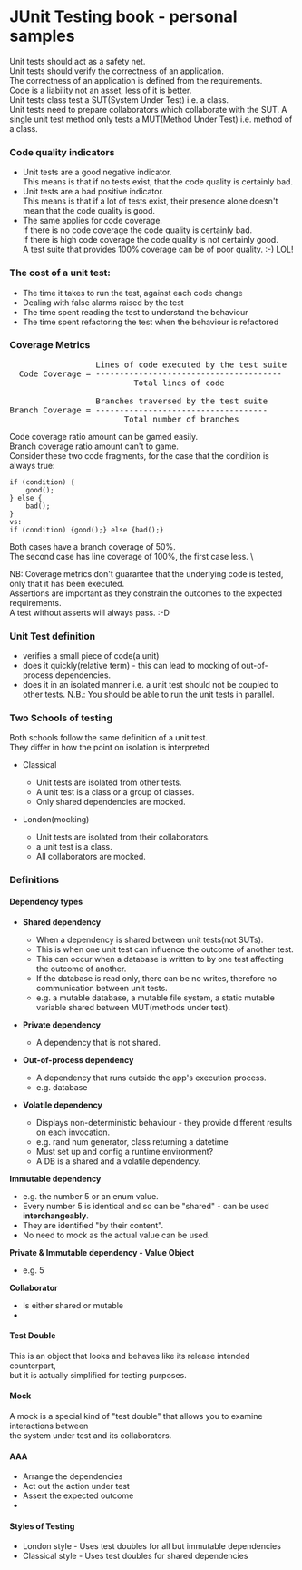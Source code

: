 # JUnit Testing book - personal samples

Unit tests should act as a safety net. \
Unit tests should verify the correctness of an application. \
The correctness of an application is defined from the requirements. \
Code is a liability not an asset, less of it is better. \
Unit tests class test a SUT(System Under Test) i.e. a class. \
Unit tests need to prepare collaborators which collaborate with the SUT.
A single unit test method only tests a MUT(Method Under Test) i.e. method of a class.


### Code quality indicators
- Unit tests are a good negative indicator. \
  This means is that if no tests exist, that the code quality is certainly bad.  
- Unit tests are a bad  positive indicator. \
  This means is that if a lot of tests exist, their presence alone doesn't mean that the code quality is good.
- The same applies for code coverage. \
  If there is no code coverage the code quality is certainly bad. \
  If there is high code coverage the code quality is not certainly good. \
  A test suite that provides 100% coverage can be of poor quality. :-) LOL!

### The cost of a unit test:
- The time it takes to run the test, against each code change
- Dealing with false alarms raised by the test
- The time spent reading the test to understand the behaviour
- The time spent refactoring the test when the behaviour is refactored

### Coverage Metrics
<pre>
                  Lines of code executed by the test suite
  Code Coverage = ---------------------------------------
                          Total lines of code

                  Branches traversed by the test suite
Branch Coverage = ------------------------------------
                        Total number of branches
</pre>

Code   coverage ratio amount can be gamed easily. \
Branch coverage ratio amount can't to game. \
Consider these two code fragments, for the case that the condition is always true:

    if (condition) {
        good();
    } else {
        bad();
    }
    vs: 
    if (condition) {good();} else {bad();}
Both cases have a branch coverage of 50%. \
The second case has line coverage of 100%, the first case less. \

NB: Coverage metrics don't guarantee that the underlying code is tested, \
only that it has been executed. \
Assertions are important as they constrain the outcomes to the expected requirements. \
A test without asserts will always pass. :-D 

### Unit Test definition
- verifies a small piece of code(a unit)
- does it quickly(relative term) - this can lead to mocking of out-of-process dependencies.
- does it in an isolated manner i.e. a unit test should not be coupled to other tests.
  N.B.: You should be able to run the unit tests in parallel.  

### Two Schools of testing
Both schools follow the same definition of a unit test. \
They differ in how the point on isolation is interpreted 
- Classical
  - Unit tests are isolated from other tests.
  - A unit test is a class or a group of classes.
  - Only shared dependencies are mocked.
  
- London(mocking)
  - Unit tests are isolated from their collaborators.
  - a unit test is a class.
  - All collaborators are mocked.


### Definitions

#### Dependency types
- **Shared dependency**
  - When a dependency is shared between unit tests(not SUTs). 
  - This is when one unit test can influence the outcome of another test.
  - This can occur when a database is written to by one test affecting the outcome of another.
  - If the database is read only, there can be no writes, therefore no communication between unit tests.
  - e.g. a mutable database, a mutable file system, a static mutable variable shared between MUT(methods under test). 


- **Private dependency**
  - A dependency that is not shared.


- **Out-of-process dependency**
  - A dependency that runs outside the app's execution process.
  - e.g. database


- **Volatile dependency**
  - Displays non-deterministic behaviour - they provide different results on each invocation.
  - e.g. rand num generator, class returning a datetime
  - Must set up and config a runtime environment?
  - A DB is a shared and a volatile dependency.


**Immutable dependency**
- e.g. the number 5 or an enum value.
- Every number 5 is identical and so can be "shared" - can be used **interchangeably**.
- They are identified "by their content". 
- No need to mock as the actual value can be used.


**Private & Immutable dependency - Value Object**
- e.g. 5


**Collaborator**
- Is either shared or mutable
- 

#### Test Double
This is an object that looks and behaves like its release intended counterpart, \
but it is actually simplified for testing purposes.

#### Mock
A mock is a special kind of "test double" that allows you to examine interactions between \
the system under test and its collaborators.

#### AAA
- Arrange the dependencies
- Act out the action under test
- Assert the expected outcome
- 
#### Styles of Testing
- London style - Uses test doubles for all but immutable dependencies
- Classical style - Uses test doubles for shared dependencies
